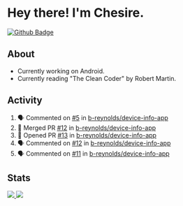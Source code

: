 # Hey there! I'm Chesire.

[![Github Badge](https://img.shields.io/badge/-Github-000?style=flat-square&logo=Github&logoColor=white&link=https://github.com/chesire)](https://github.com/chesire)

## About
<!-- Uses https://github.com/Chesire/natemoo-re -->
* Currently working on Android.
* Currently reading "The Clean Coder" by Robert Martin.
<!--
* Currently listening to: 
<a href="https://natemoo-re-iirbxe7wf.vercel.app/now-playing?open">
    <img src="https://natemoo-re-iirbxe7wf.vercel.app/now-playing" width="256" height="64" alt="Now Playing">
</a>  
-->

## Activity
<!-- Uses https://github.com/jamesgeorge007/github-activity-readme -->
<!--START_SECTION:activity-->
1. 🗣 Commented on [#5](https://github.com/b-reynolds/device-info-app/issues/5) in [b-reynolds/device-info-app](https://github.com/b-reynolds/device-info-app)
2. 🎉 Merged PR [#12](https://github.com/b-reynolds/device-info-app/pull/12) in [b-reynolds/device-info-app](https://github.com/b-reynolds/device-info-app)
3. 💪 Opened PR [#13](https://github.com/b-reynolds/device-info-app/pull/13) in [b-reynolds/device-info-app](https://github.com/b-reynolds/device-info-app)
4. 🗣 Commented on [#12](https://github.com/b-reynolds/device-info-app/issues/12) in [b-reynolds/device-info-app](https://github.com/b-reynolds/device-info-app)
5. 🗣 Commented on [#11](https://github.com/b-reynolds/device-info-app/issues/11) in [b-reynolds/device-info-app](https://github.com/b-reynolds/device-info-app)
<!--END_SECTION:activity-->

## Stats
<a href="https://github-readme-stats.vercel.app/api/top-langs/?username=chesire&theme=tokyonight">
    <img src="https://github-readme-stats.vercel.app/api/top-langs/?username=chesire&layout=compact&theme=tokyonight" >
</a>
<a href="https://github-readme-stats.vercel.app/api?username=chesire&show_icons=true&theme=tokyonight">
    <img src="https://github-readme-stats.vercel.app/api?username=chesire&show_icons=true&theme=tokyonight" >
</a>  
